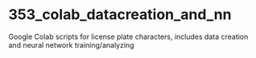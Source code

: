 # 353_colab_datacreation_and_nn
Google Colab scripts for license plate characters, includes data creation and neural network training/analyzing
